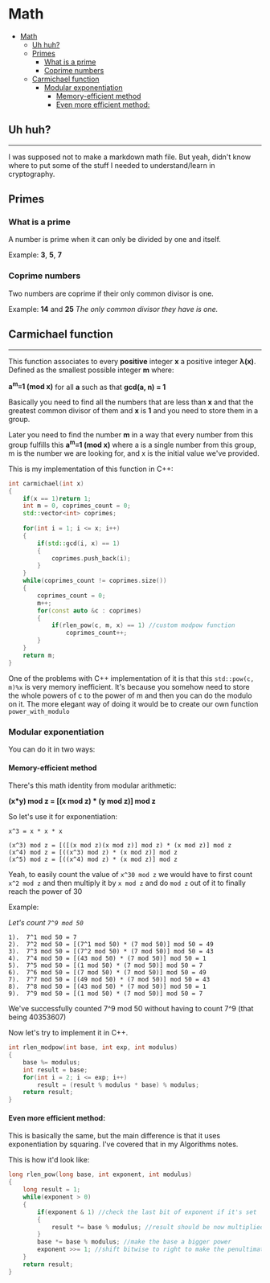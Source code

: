 
# Math

<!-- TOC -->

- [Math](#math)
	- [Uh huh?](#uh-huh)
	- [Primes](#primes)
		- [What is a prime](#what-is-a-prime)
		- [Coprime numbers](#coprime-numbers)
	- [Carmichael function](#carmichael-function)
		- [Modular exponentiation](#modular-exponentiation)
			- [Memory-efficient method](#memory-efficient-method)
			- [Even more efficient method:](#even-more-efficient-method)

<!-- /TOC -->

## Uh huh?
---

I was supposed not to make a markdown math file. But yeah, didn't know where to put some of the stuff I needed to understand/learn in cryptography.


## Primes

### What is a prime
A number is prime when it can only be divided by one and itself.

Example: **3**, **5**, **7**

### Coprime numbers
Two numbers are coprime if their only common divisor is one. 

Example: **14** and **25** _The only common divisor they have is one._


## Carmichael function
---

This function associates to every **positive** integer **x** a positive integer **&lambda;(x)**. Defined as the smallest possible integer **m** where: 

**a<sup>m</sup>&Congruent;1 (mod x)**
for all **a** such as that **gcd(a, n) = 1**

Basically you need to find all the numbers that are less than **x** and that the greatest common divisor of them and **x** is **1** and you need to store them in a group.

Later you need to find the number **m** in a way that every number from this group fulfills this **a<sup>m</sup>&Congruent;1 (mod x)**
where a is a single number from this group, m is the number we are looking for, and x is the initial value we've provided.

This is my implementation of this function in C++:
```cpp
int carmichael(int x)
{
	if(x == 1)return 1;
	int m = 0, coprimes_count = 0;
	std::vector<int> coprimes;
	
	for(int i = 1; i <= x; i++)
	{
		if(std::gcd(i, x) == 1)
		{
			coprimes.push_back(i);
		}
	}
	while(coprimes_count != coprimes.size())
	{
		coprimes_count = 0;
		m++;
		for(const auto &c : coprimes)
		{
			if(rlen_pow(c, m, x) == 1) //custom modpow function
				coprimes_count++;
		}
	}
	return m;
}
```

One of the problems with C++ implementation of it is that this `std::pow(c, m)%x` is very memory inefficient.
It's because you somehow need to store the whole powers of c to the power of m and then you can do the modulo on it.
The more elegant way of doing it would be to create our own function `power_with_modulo`

### Modular exponentiation

You can do it in two ways:

#### Memory-efficient method

There's this math identity from modular arithmetic:

**(x*y) mod z = [(x mod z) * (y mod z)] mod z**

So let's use it for exponentiation:

```
x^3 = x * x * x

(x^3) mod z = [([(x mod z)(x mod z)] mod z) * (x mod z)] mod z
(x^4) mod z = [((x^3) mod z) * (x mod z)] mod z
(x^5) mod z = [((x^4) mod z) * (x mod z)] mod z
```
Yeah, to easily count the value of `x^30 mod z` we would have to first count `x^2 mod z` and then multiply it by `x mod z` and do `mod z` out of it to finally reach the power of 30

Example:

_Let's count `7^9 mod 50`_
```
1).  7^1 mod 50 = 7
2).  7^2 mod 50 = [(7^1 mod 50) * (7 mod 50)] mod 50 = 49
3).  7^3 mod 50 = [(7^2 mod 50) * (7 mod 50)] mod 50 = 43
4).  7^4 mod 50 = [(43 mod 50) * (7 mod 50)] mod 50 = 1
5).  7^5 mod 50 = [(1 mod 50) * (7 mod 50)] mod 50 = 7
6).  7^6 mod 50 = [(7 mod 50) * (7 mod 50)] mod 50 = 49
7).  7^7 mod 50 = [(49 mod 50) * (7 mod 50)] mod 50 = 43
8).  7^8 mod 50 = [(43 mod 50) * (7 mod 50)] mod 50 = 1
9).  7^9 mod 50 = [(1 mod 50) * (7 mod 50)] mod 50 = 7
```
We've successfully counted 7^9 mod 50 without having to count 7^9 (that being 40353607)

Now let's try to implement it in C++.
```cpp
int rlen_modpow(int base, int exp, int modulus)
{
    base %= modulus;
	int result = base;
	for(int i = 2; i <= exp; i++)
		result = (result % modulus * base) % modulus; 
    return result;
}
```
#### Even more efficient method:

This is basically the same, but the main difference is that it uses exponentiation by squaring. I've covered that in my Algorithms notes.

This is how it'd look like:
```cpp
long rlen_pow(long base, int exponent, int modulus)
{
	long result = 1;
	while(exponent > 0)
	{
		if(exponent & 1) //check the last bit of exponent if it's set
		{
			result *= base % modulus; //result should be now multiplied by the corresponding power for a specific bit
		}
		base *= base % modulus; //make the base a bigger power
		exponent >>= 1; //shift bitwise to right to make the penultimate bit the last bit to later check it	
	}
	return result;
}
```

